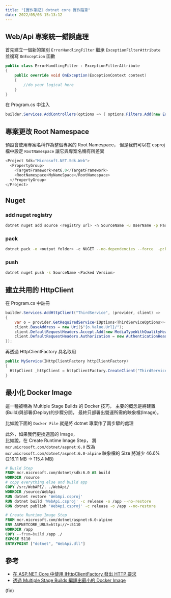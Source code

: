 ```yaml
---
title: "[實作筆記] dotnet core 實作隨筆"
date: 2022/05/03 15:13:12
---
```


## Web/Api 專案統一錯誤處理

首先建立一個新的類別 `ErrorHandlingFilter` 繼承 `ExceptionFilterAttribute` 並複寫 `OnException` 函數

```csharp
public class ErrorHandlingFilter : ExceptionFilterAttribute
{
    public override void OnException(ExceptionContext context)
    {
        //do your logical here
    }
}
```

在 Program.cs 中注入

```csharp
builder.Services.AddControllers(options => { options.Filters.Add(new ErrorHandlingFilter()); });
```

## 專案更改 Root Namespace

預設會使用專案名稱作為整個專案的 Root Namespace，
但是我們可以在 csproj 檔中設定 `RootNamespace` 讓它與專案名稱有所差異

```csharp
<Project Sdk="Microsoft.NET.Sdk.Web">
  <PropertyGroup>
    <TargetFramework>net6.0</TargetFramework>
    <RootNamespace>MyNameSpace</RootNamespace>
  </PropertyGroup>
</Project>
```

## Nuget

### add nuget registry

```bash
dotnet nuget add source <registry url> -n SourceName -u UserName -p Password --store-password-in-clear-text
```

### pack

```bash
dotnet pack -o <output folder> -c NUGET --no-dependencies --force  -p:PackageVersion=<version>
```

### push

```bash
dotnet nuget push -s SourceName <Packed Version>
```

## 建立共用的 HttpClient

在 Program.cs 中註冊

```csharp
builder.Services.AddHttpClient("ThirdService", (provider, client) =>
{
    var o = provider.GetRequiredService<IOptions<ThirdServiceOptions>>();
    client.BaseAddress = new Uri($"{o.Value.Url}/");
    client.DefaultRequestHeaders.Accept.Add(new MediaTypeWithQualityHeaderValue("application/json"));
    client.DefaultRequestHeaders.Authorization = new AuthenticationHeaderValue("Bearer", o.Value.Token);
});
```

再透過 HttpClientFactory 具名取用

```csharp
public MyService(IHttpClientFactory httpClientFactory)
{
  HttpClient _httpClient = httpClientFactory.CreateClient("ThirdService");
}
```

## 最小化 Docker Image

這一種被稱為 Multiple Stage Builds 的 Docker 技巧，
主要的概念是將建置(Build)與部署(Deploy)的步驟分開，
最終只部署出營運所需的映象檔(Image)。

比如說下面的 `Docker File` 就是將 dotnet 專案作了兩步驟的處理

此外，如果我們更換適當的 Image，  
比如說，在 Create Runtime Image Step，
將 `mcr.microsoft.com/dotnet/aspnet:6.0` 改為 `mcr.microsoft.com/dotnet/aspnet:6.0-alpine`
映象檔的 Size 將減少 46.6% (216.11 MB → 115.4 MB)

```dockerfile
# Build Step
FROM mcr.microsoft.com/dotnet/sdk:6.0 AS build
WORKDIR /source
# copy everything else and build app
COPY /src/WebAPI/. ./WebApi/
WORKDIR /source/WebApi
RUN dotnet restore 'WebApi.csproj'
RUN dotnet build 'WebApi.csproj' -c release -o /app --no-restore
RUN dotnet publish 'WebApi.csproj' -c release -o /app --no-restore

# Create Runtime Image Step
FROM mcr.microsoft.com/dotnet/aspnet:6.0-alpine
ENV ASPNETCORE_URLS=http://+:5110
WORKDIR /app
COPY --from=build /app ./
EXPOSE 5110
ENTRYPOINT ["dotnet", "WebApi.dll"]
```

## 參考

- [在 ASP.NET Core 中使用 IHttpClientFactory 發出 HTTP 要求](https://docs.microsoft.com/zh-tw/aspnet/core/fundamentals/http-requests?view=aspnetcore-6.0)
- [透過 Multiple Stage Builds 編譯出最小的 Docker Image](https://jiepeng.me/2018/06/09/use-docker-multiple-stage-builds)

(fin)
